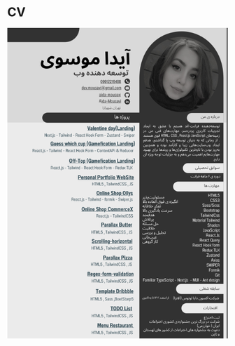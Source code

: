 # CV

![Screenshot 2023-12-23 082740](https://github.com/aida-mousavi/CV/blob/main/Screenshot%20from%202025-02-23%2017-04-03.png)
